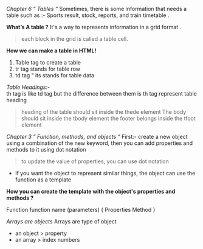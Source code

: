 *Chapter 6 “ Tables “* 
Sometimes, there is some information that needs a table such as :- 
Sports result, stock, reports, and train timetable .

**What’s A table ?** 
It's a way to represents information in a grid format .
> each block in the grid is called a table cell. 

**How we can make a table in HTML!**  
1. Table tag to create a table 
2.  tr tag stands for table row 
3. td tag “ its stands for table data

*Table Headings:-*  
th tag is like td tag but the difference between them is th tag represent table heading 

> heading of the table should sit inside the thede element
> The body should sit inside the tbody  element
> the footer belongs inside the tfoot element


*Chapter 3 “ Function, methods, and objects “*
First:- create a new object using a combination of the new keyword, then you can add properties and methods to it using dot notation 

> to update the value of properties, you can use dot notation 

* if you want the object to represent similar things, the object can use the function as a template 

**How you can create the template with the object's properties and methods  ?** 

Function function name (parameters) {
Properties 
Method 
} 

*Arrays are objects* 
Arrays are type of object 
- an object > property 
- an array >  index numbers